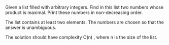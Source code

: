 Given a list filled with arbitrary integers. Find in this list two numbers whose product is maximal. Print these numbers in non-decreasing order.

The list contains at least two elements. The numbers are chosen so that the answer is unambiguous.

The solution should have complexity O(n) , where n is the size of the list.